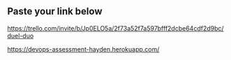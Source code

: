 ## Paste your link below
https://trello.com/invite/b/Jp0ELO5a/2f73a52f7a597bfff2dcbe64cdf2d9bc/duel-duo

https://devops-assessment-hayden.herokuapp.com/
